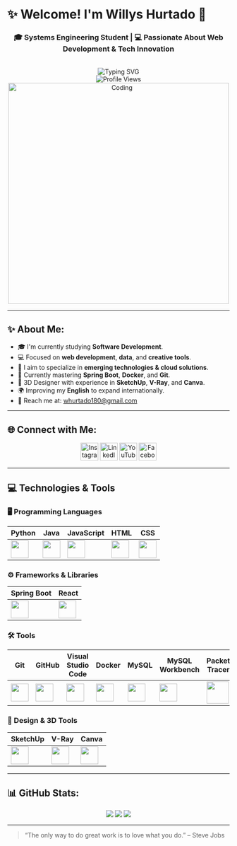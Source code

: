# ✨ Welcome! I'm Willys Hurtado 👋

<h3 align="center">🎓 Systems Engineering Student | 💻 Passionate About Web Development & Tech Innovation</h3>

<div align="center">
  <br>
  <img src="https://readme-typing-svg.herokuapp.com?font=Fira+Code&weight=700&size=22&pause=1000&color=0EF7FF&center=true&vCenter=true&multiline=true&width=700&height=80&lines=Hi+%F0%9F%91%8B+I'm+Willys+Hurtado;A+tech+enthusiast+who+loves+to+build+awesome+things!;Always+learning+and+growing+every+day." alt="Typing SVG" />
  <br>
</div>

<div align="center">
  <img src="https://komarev.com/ghpvc/?username=sirwillys06&label=Profile%20Views&color=0e75b6&style=flat" alt="Profile Views" />
</div>

<div align="center">
  <img src="https://media.giphy.com/media/Y4ak9Ki2GZCbJxAnJD/giphy.gif" alt="Coding" width="500" />
</div>

---

## ✨ About Me:

- 🎓 I'm currently studying **Software Development**.
- 💻 Focused on **web development**, **data**, and **creative tools**.
- 🎯 I aim to specialize in **emerging technologies & cloud solutions**.
- 🧠 Currently mastering **Spring Boot**, **Docker**, and **Git**.
- 🎨 3D Designer with experience in **SketchUp**, **V-Ray**, and **Canva**.
- 🌍 Improving my **English** to expand internationally.
- 📧 Reach me at: [whurtado180@gmail.com](mailto:whurtado180@gmail.com)

---

## 🌐 Connect with Me:

<div align="center">
  <a href="https://www.instagram.com" target="_blank"><img src="https://cdn-icons-png.flaticon.com/128/1384/1384063.png" width="40" alt="Instagram" /></a>
  <a href="https://www.linkedin.com" target="_blank"><img src="https://cdn.jsdelivr.net/gh/devicons/devicon/icons/linkedin/linkedin-original.svg" width="40" alt="LinkedIn" /></a>
  <a href="https://www.youtube.com" target="_blank"><img src="https://cdn.jsdelivr.net/gh/devicons/devicon/icons/youtube/youtube-original.svg" width="40" alt="YouTube" /></a>
  <a href="https://www.facebook.com" target="_blank"><img src="https://cdn.jsdelivr.net/gh/devicons/devicon/icons/facebook/facebook-original.svg" width="40" alt="Facebook" /></a>
</div>

---

## 💻 Technologies & Tools

### 🖥️ Programming Languages
| Python | Java | JavaScript | HTML | CSS |
|--------|------|-----------|------|-----|
| <img src="https://cdn.jsdelivr.net/gh/devicons/devicon/icons/python/python-original.svg" width="40"/> | <img src="https://cdn.jsdelivr.net/gh/devicons/devicon/icons/java/java-original.svg" width="40"/> | <img src="https://cdn.jsdelivr.net/gh/devicons/devicon/icons/javascript/javascript-original.svg" width="40"/> | <img src="https://cdn.jsdelivr.net/gh/devicons/devicon/icons/html5/html5-original.svg" width="40"/> | <img src="https://cdn.jsdelivr.net/gh/devicons/devicon/icons/css3/css3-original.svg" width="40"/> |

### ⚙️ Frameworks & Libraries
| Spring Boot | React |
|-------------|-------|
| <img src="https://cdn.jsdelivr.net/gh/devicons/devicon/icons/spring/spring-original.svg" width="40"/> | <img src="https://cdn.jsdelivr.net/gh/devicons/devicon/icons/react/react-original.svg" width="40"/> |

### 🛠️ Tools
| Git | GitHub | Visual Studio Code | Docker | MySQL | MySQL Workbench | Packet Tracer |
|-----|--------|-------------------|--------|------|-----------------|--------------|
| <img src="https://cdn.jsdelivr.net/gh/devicons/devicon/icons/git/git-original.svg" width="40"/> | <img src="https://cdn.jsdelivr.net/gh/devicons/devicon/icons/github/github-original.svg" width="40"/> | <img src="https://cdn.jsdelivr.net/gh/devicons/devicon/icons/vscode/vscode-original.svg" width="40"/> | <img src="https://cdn.jsdelivr.net/gh/devicons/devicon/icons/docker/docker-original.svg" width="40"/> | <img src="https://cdn.jsdelivr.net/gh/devicons/devicon/icons/mysql/mysql-original.svg" width="40"/> | <img src="https://upload.wikimedia.org/wikipedia/en/thumb/f/fd/MySQL_Workbench_Logo.png/220px-MySQL_Workbench_Logo.png" width="40"/> | <img src="https://upload.wikimedia.org/wikipedia/commons/thumb/3/33/Cisco_logo_blue_2016.svg/2560px-Cisco_logo_blue_2016.svg.png" width="50"/> |

### 🎨 Design & 3D Tools
| SketchUp | V-Ray | Canva |
|----------|------|-------|
| <img src="https://upload.wikimedia.org/wikipedia/commons/9/96/SketchUp_Logo.svg" width="40"/> | <img src="https://upload.wikimedia.org/wikipedia/commons/7/79/V-ray_logo.png" width="40"/> | <img src="https://upload.wikimedia.org/wikipedia/commons/thumb/0/08/Canva_logo.svg/512px-Canva_logo.svg.png" width="40"/> |

---

## 📊 GitHub Stats:

<div align="center">
  <img src="https://github-readme-stats.vercel.app/api?username=sirwillys06&show_icons=true&theme=tokyonight" />
  <img src="https://github-readme-stats.vercel.app/api/top-langs/?username=sirwillys06&layout=compact&theme=tokyonight" />
  <img src="https://github-readme-streak-stats.herokuapp.com/?user=sirwillys06&theme=tokyonight" />
</div>

---

> “The only way to do great work is to love what you do.” – Steve Jobs


